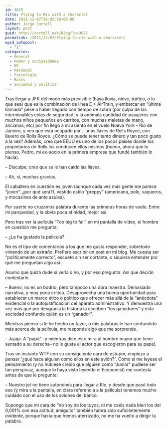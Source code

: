```yaml
---
id: 3675
title: Flying to Rio with a character
date: 2011-12-07T10:02:18+00:00
author: Jorge Cortell
layout: post
guid: http://cortell.net/blog/?p=3675
permalink: /2011/12/07/flying-to-rio-with-a-character/
wpsd_autopost:
  - "1"
categories:
  - General
  - Humor y curiosidades
  - NY
  - Personal
  - Psicología
  - Rants
  - Sociedad y polí­tica
---
```

Tras llegar a JFK del modo más previsible (haya lluvia, nieve, tráfico, o lo que sea) que es la combinación de línea E + AirTrain, y embarcar en &#8220;última llamada&#8221; pese a haber llegado con tiempo de sobra (por culpa de las interminables colas de seguridad, y la anómala cantidad de pasajeros con muchos niños pequeños en carritos, con muchas maletas de mano, ancianos, etc) por fin llego a mi asiento en el vuelo Nueva York &#8211; Río de Janeiro, y veo que está ocupado por… unas llaves de Rolls Royce, con llavero de Rolls Royce. ¿Cómo se puede tener tanto dinero y tan poco gusto a la vez? Además, creo que EEUU es uno de los pocos países donde los propietarios de Rolls los conducen ellos mismos (bueno, ahora que lo pienso, Pedro, mi ex-socio en la primera empresa que fundé también lo hacía).

– Disculpe, creo que se le han caído las llaves.
  
– Ah, sí, muchas gracias.

El caballero en cuestión es joven (aunque cada vez más gente me parece &#8220;joven&#8221;, ¿por qué será?), vestido estilo &#8220;preppy&#8221; (americana, polo, vaqueros, y mocasines de ante azules).

Por suerte no cruzamos palabra durante las primeras horas de vuelo. Entre mi parquedad, y la obvia poca afinidad, mejor así.

Pero tras ver la película &#8220;Too big to fail&#8221; en mi pantalla de vídeo, el hombre en cuestión me pregunta:

– ¿Le ha gustado la película?

No es el tipo de comentarios a los que me gusta responder, sobretodo viniendo de un extraño. Prefiero escribir un post en mi blog. Me cuesta ser &#8220;políticamente correcto&#8221;, escueto sin ser cortante, o siquiera entender por qué me preguntan algo así.

Asumo que quizá dude si verla o no, y por eso pregunta. Así que decido contestarle.

– Bueno, no es un bodrio, pero tampoco una obra maestra. Demasiado narrativa, y muy poco crítica. Desaprovecha una buena oportunidad para establecer un marco ético o político que ofrecer más allá de la &#8220;anécdota&#8221; evidencial o la autojustificación del aparato administrativo. Y demuestra una vez más que por desgracia la historia la escriben &#8220;los ganadores&#8221; y esta sociedad confunde quién es un &#8220;ganador&#8221;.

Mientras pienso si le he hecho un favor, o mis palabras le han confundido más acerca de la película, me responde algo que me sorprende.

– Jajaja. A &#8220;papá&#8221; –y mientras dice esto mira al hombre mayor que tiene sentado a su derecha– no le gusta el actor que escogieron para su papel.

Tras un instante WTF con su consiguiente cara de estupor, empiezo a pensar &#8220;¿qué hace alguien como ellos en este avión?&#8221;. Como si me leyese el pensamiento (y no hubiese creído que alguien como &#8220;Junior&#8221; pudiese ser tan perspicaz, aunque lo haya visto leyendo el Economist) me contesta antes de que le pregunte:

– Nuestro jet no tiene autonomía para llegar a Río, y desde que pasó todo eso (y mira a la pantalla, en clara referencia a la película) tenemos mucho cuidado con el uso de los aviones del banco.

Supongo que mi cara de &#8220;no soy de los tuyos, ni me caéis nada bien los del 0,001% con esa actitud, amiguito&#8221; también habrá sido suficientemente evidente, porque hasta que hemos aterrizado, no me ha vuelto a dirigir la palabra.